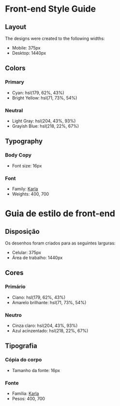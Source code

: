 # Front-end Style Guide

## Layout

The designs were created to the following widths:

- Mobile: 375px
- Desktop: 1440px

## Colors

### Primary

- Cyan: hsl(179, 62%, 43%)
- Bright Yellow: hsl(71, 73%, 54%)

### Neutral

- Light Gray: hsl(204, 43%, 93%)
- Grayish Blue: hsl(218, 22%, 67%)

## Typography

### Body Copy

- Font size: 16px

### Font

- Family: [Karla](https://fonts.google.com/specimen/Karla)
- Weights: 400, 700



# Guia de estilo de front-end

## Disposição

Os desenhos foram criados para as seguintes larguras:

- Celular: 375px
- Área de trabalho: 1440px

## Cores

### Primário

- Ciano: hsl(179, 62%, 43%)
- Amarelo brilhante: hsl(71, 73%, 54%)

### Neutro

- Cinza claro: hsl(204, 43%, 93%)
- Azul acinzentado: hsl(218, 22%, 67%)

## Tipografia

### Cópia do corpo

- Tamanho da fonte: 16px

### Fonte

- Família: [Karla](https://fonts.google.com/specimen/Karla)
- Pesos: 400, 700